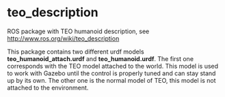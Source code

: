 teo_description
===============

ROS package with TEO humanoid description, see http://www.ros.org/wiki/teo_description

This package contains two different urdf models **teo_humanoid_attach.urdf** and **teo_humanoid.urdf**. The first one corresponds with the TEO model attached to the world. This model is used to work with Gazebo until the control is properly tuned and can stay stand up by its own. The other one is the normal model of TEO, this model is not attached to the environment.

 

